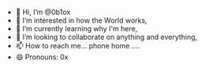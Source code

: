- 👋 Hi, I’m @0b1ox
- 👀 I’m interested in how the World works,
- 🌱 I’m currently learning why I'm here,
- 💞️ I’m looking to collaborate on anything and everything, 
- 📫 How to reach me... phone home ....
- 😄 Pronouns: 0x

<!---
0b1ox/0b1ox is a ✨ special ✨ repository because its `README.md` (this file) appears on your GitHub profile.
You can click the Preview link to take a look at your changes.
--->
